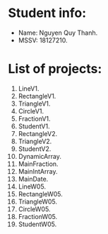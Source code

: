 # Student info:

* Name: Nguyen Quy Thanh.
* MSSV: 18127210.

# List of projects:

1. LineV1.
2. RectangleV1.
3. TriangleV1.
4. CircleV1.
5. FractionV1.
6. StudentV1.
7. RectangleV2.
8. TriangleV2.
9. StudentV2.
10. DynamicArray.
11.  MainFraction.
12. MainIntArray.
13. MainDate.
14. LineW05.
15. RectangleW05.
16. TriangleW05.
17. CircleW05.
18. FractionW05.
19. StudentW05.
